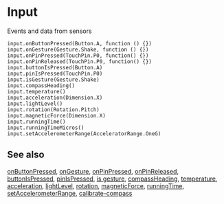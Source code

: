 # Input

Events and data from sensors

```cards
input.onButtonPressed(Button.A, function () {})
input.onGesture(Gesture.Shake, function () {})
input.onPinPressed(TouchPin.P0, function() {})
input.onPinReleased(TouchPin.P0, function() {})
input.buttonIsPressed(Button.A)
input.pinIsPressed(TouchPin.P0)
input.isGesture(Gesture.Shake)
input.compassHeading()
input.temperature()
input.acceleration(Dimension.X)
input.lightLevel()
input.rotation(Rotation.Pitch)
input.magneticForce(Dimension.X)
input.runningTime()
input.runningTimeMicros()
input.setAccelerometerRange(AcceleratorRange.OneG)
```

## See also

[onButtonPressed](/reference/input/on-button-pressed), [onGesture](/reference/input/on-gesture),
[onPinPressed](/reference/input/on-pin-pressed), [onPinReleased](/reference/input/on-pin-released),
[buttonIsPressed](/reference/input/button-is-pressed), [pinIsPressed](/reference/input/pin-is-pressed),
[is gesture](/reference/input/is-gesture),
[compassHeading](/reference/input/compass-heading), [temperature](/reference/input/temperature),
[acceleration](/reference/input/acceleration), [lightLevel](/reference/input/light-level),
[rotation](/reference/input/rotation), [magneticForce](/reference/input/magnetic-force),
[runningTime](/reference/input/running-time), [setAccelerometerRange](/reference/input/set-accelerometer-range),
[calibrate-compass](/reference/input/calibrate-compass)
